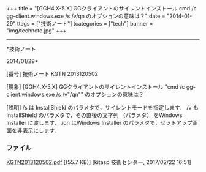 ﻿+++
title = "[GGH4.X-5.X] GGクライアントのサイレントインストール cmd /c gg-client.windows.exe /s /v/qn のオプションの意味は？"
date = "2014-01-29"
ttags = ["技術ノート"]
tcategories = ["tech"]
banner = "img/technote.jpg"
+++

-----------------------------------------------------------------------------------------------------------------------------

*技術ノート

2014/01/29*


[番号]
技術ノート KGTN 2013120502

[現象]
[GGH4.X-5.X] GGクライアントのサイレントインストール "cmd /c
gg-client.windows.exe /s /v"/qn"" のオプションの意味は？

[説明]
/s は InstallShield のパラメタで，サイレントモードを指定します． /v も
InstallShield のパラメタで，その直後の文字列 （パラメタ） をWindows
Installer に渡します． /qn はWindows Installer
のパラメタで，セットアップ画面を非表示にします．


### ファイル





[KGTN2013120502.pdf](http://techreport.kitasp.net/attachments/download/3231/KGTN2013120502.pdf)
 [(55.7 KB)] [kitasp 技術センター, 2017/02/22
16:51]
